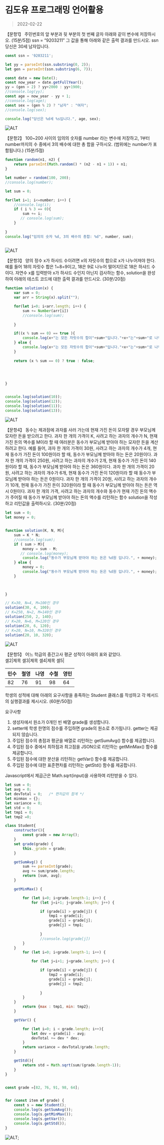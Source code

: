 # 김도유 프로그래밍 언어활용  

> 2022-02-22


【문항1】 주민번호의 앞 부분과 뒷 부분의 첫 번째 글자 아래와 같이 변수에 저장하시오. (15분/5점)
ssn = “9203211”
그 값을 통해 아래와 같은 출력 결과를 만드시오.
ssn당신은 30세 남자입니다.

```js
const ssn = '9203211';

let yy = parseInt(ssn.substring(0, 2));
let gen = parseInt(ssn.substring(6, 7));

const date = new Date();
const now_year = date.getFullYear();
yy = (gen > 2) ? yy+2000 : yy+1900;
//console.log(yy);
const age = now_year - yy + 1;
//console.log(age);
const sex = (gen % 2) ? "남자" : "여자";
//console.log(sex);

console.log("당신은 %d세 %s입니다.", age, sex);
```
![ALT](문제01.png)


【문항2】 100~200 사이의 임의의 숫자를 number 라는 변수에 저장하고, 1부터 number까지의 수 중에서 3의 
배수에 대한 총 합을 구하시오. (범위에는 number가 포함됩니다.) (15분/5점)

```js
function random(n1, n2) {
    return parseInt(Math.random() * (n2 - n1 + 1)) + n1;
}

let number = random(100, 200);
//console.log(number);

let sum = 0;

for(let i=1; i<=number; i++) {
    //console.log(i);
    if ( i % 3 == 0){
        sum += i;        
       // console.log(sum);
    }
     
}
console.log("임의의 숫자 %d, 3의 배수의 총합: %d", number, sum);   
 
```
![ALT](문제02.png)

【문항3】 양의 정수 x가 하샤드 수이려면 x의 자릿수의 합으로 x가 나누어져야 한다. 예를 들어 18의 자릿수 
합은 1+8=9이고, 18은 9로 나누어 떨어지므로 18은 하샤드 수이다. 자연수 x를 입력받아 x가 하샤드 
수인지 아닌지 검사하는 함수, solution을 완성하여 아래의 테스트 코드에 대한 출력 결과를 만드시오. 
(30분/20점)

```js
function solution(x) {
    var sum = 0;
    var arr = String(x).split("");

    for(let i=0; i<arr.length; i++) {
        sum += Number(arr[i])
        //console.log(sum);
        
    }

    if((x % sum == 0) == true ){
        console.log(x+"는 모든 자릿수의 합이"+sum+"입니다."+x+"는"+sum+"로 나누어 떨어지므로"+x+"는 하샤드 수입니다.");
    } else {
        console.log(x+"는 모든 자릿수의 합이"+sum+"입니다."+x+"는"+sum+"로 나누어 떨어지지 않으므로 "+x+"는 하샤드 수가 아닙니다.");
    }
    
    return (x % sum == 0) ? true : false;
   
 
  
    
}


console.log(solution(10));
console.log(solution(12));
console.log(solution(11));
console.log(solution(13));
```

![ALT](문제03.png)



【문항4】 동수는 제과점에 과자를 사러 가는데 현재 가진 돈이 모자랄 경우 부모님께 모자란 돈을 받으려고 
한다. 과자 한 개의 가격이 K, 사려고 하는 과자의 개수가 N, 현재 가진 돈의 액수를 M이라 할 때 
여러분은 동수가 부모님께 받아야 하는 모자란 돈을 계산하려고 한다. 예를 들어, 과자 한 개의 가격이 30원, 사려고 하는 과자의 개수가 4개, 현재 동수가 가진 돈이 100원이라 할 때, 동수가 부모님께 받아야 하는 돈은 20원이다. 과자 한 개의 가격이 250원, 사려고 하는 과자의 개수가 2개, 현재 동수가 가진 돈이 140원이라 할 
때, 동수가 부모님께 받아야 하는 돈은 360원이다. 과자 한 개의 가격이 20원, 사려고 하는 과자의 개수가 6개, 현재 동수가 가진 돈이 120원이라 할 때 
동수가 부모님께 받아야 하는 돈은 0원이다. 과자 한 개의 가격이 20원, 사려고 하는 과자의 개수가 10개, 현재 동수가 가진 돈이 320원이라 할 때 
동수가 부모님께 받아야 하는 돈은 역시 0원이다. 과자 한 개의 가격, 사려고 하는 과자의 개수와 동수가 현재 가진 돈의 액수가 주어질 때 동수가 
부모님께 받아야 하는 돈의 액수를 리턴하는 함수 solution을 작성하고 리턴값을 출력하시오. 
(30분/20점)

```js
let sum = 0;
let money = 0;


function solution(K, N, M){
    sum = K * N;
    //console.log(sum);
    if ( sum > M){
        money = sum - M;
       // console.log(money);
        console.log("동수가 부모님께 받아야 하는 돈은 %d원 입니다.", + money);
    } else {
        money = 0;
        console.log("동수가 부모님께 받아야 하는 돈은 %d원 입니다.", + money);
    }

    
    
}

// K=30, N=4, M=100인 경우
solution(30, 4, 100);
// K=250, N=2, M=140인 경우
solution(250, 2, 140);
// K=20, N=6, M=120인 경우
solution(20, 6, 120);
// K=20, N=10, M=320인 경우
solution(20, 10, 320);

```
![ALT](문제04.png)


【문항5】 어느 학급의 중간고사 평균 성적이 아래의 표와 같았다.    
 셀2|제목 셀3|제목 셀4|제목 셀5|

|민수|철영|나영|수철|영민|
|---|---|---|---|--|
|82|76|91|98|64|


학생의 성적에 대해 아래의 요구사항을 충족하는 Student 클래스를 작성하고 각 메서드의 
실행결과를 제시시오. (60분/50점)


요구사항
1. 생성자에서 원소가 0개인 빈 배열 grade를 생성합니다. 
2. setter에 학생 한명의 점수를 주입하면 grade의 원소로 추가됩니다. getter는 제공되지 않습니다. 
3. 주입된 점수의 총점과 평균을 배열로 리턴하는 getSumAvg() 함수를 제공합니다. 
4. 주입된 점수 중에서 최하점과 최고점을 JSON으로 리턴하는 getMinMax() 함수를 제공합니다. 
5. 주입된 점수에 대한 분산을 리턴하는 getVar() 함수를 제공합니다. 
6. 주입된 점수에 대한 표준편차를 리턴하는 getStd() 함수를 제공합니다.

Javascript에서 제곱근은 Math.sqrt(input)을 사용하여 리턴받을 수 있다.

```js
let sum = 0;
let avg = 0;
let devTotal = 0;   /* 편차값의 합계 */
let minmax = {};
let variance = 0;
let std = 0;
let tmp1 = 0;
let tmp2 =0;

class Student{
    constructor(){
        const grade = new Array();
    }
    set grade(grade) {
        this._grade = grade;
    }

    getSumAvg() {
        sum += parseInt(grade);
        avg += sum/grade.length;
        return [sum, avg];
    }

    getMinMax() {

        for (let i=0; i<grade.length-1; i++) {
            for (let j=i+1; j<grade.length; j++) {

                if (grade[i] > grade[j]) {
                    tmp1 = grade[i];
                    grade[i] = grade[j];
                    grade[j] = tmp1;
        
                }
                //console.log(grade[j])
        }
    }
        for (let i=0; i<grade.length-1; i++) {

            for (let j=i+1; j<grade.length; j++) {

                if (grade[i] < grade[j]) {
                    tmp2 = grade[i];
                    grade[i] = grade[j];
                    grade[j] = tmp2;
        
                }
        }
    }
        return {max : tmp1, min: tmp2};
    }

    getVar() {

        for (let i=0; i < grade.length; i++){
            let dev = grade[i] - avg;
            devTotal += dev * dev;
        }
        return variance = devTotal/grade.length;
    }

    getStd(){
        return std = Math.sqrt(sum/(grade.length-1));
    }
}


const grade =[82, 76, 91, 98, 64];


for (const item of grade) {
    const s = new Student();
    console.log(s.getSumAvg());
    console.log(s.getMinMax());
    console.log(s.getVar());
    console.log(s.getStd());
}
```
![ALT](문제05.png);

